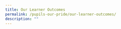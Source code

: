 ```yaml
---
title: Our Learner Outcomes
permalink: /pupils-our-pride/our-learner-outcomes/
description: ""
---
```

